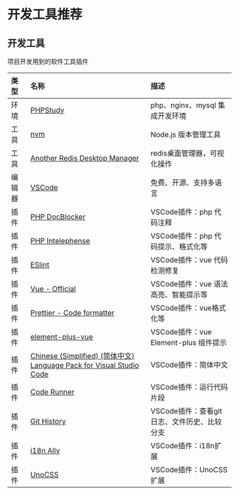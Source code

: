 # 开发工具推荐

## 开发工具

项目开发用到的软件工具插件

| 类型 | 名称 | 描述 |
| :- | :- | :- |
| 环境 | [PHPStudy](https://www.xp.cn/) | php、nginx、mysql 集成开发环境 |
| 工具 | [nvm](https://github.com/nvm-sh/nvm) | Node.js 版本管理工具 |
| 工具 | [Another Redis Desktop Manager](https://github.com/qishibo/AnotherRedisDesktopManager) | redis桌面管理器，可视化操作 |
| 编辑器 | [VSCode](https://code.visualstudio.com/) | 免费、开源、支持多语言 |
| 插件 | [PHP DocBlocker](https://marketplace.visualstudio.com/items?itemName=neilbrayfield.php-docblocker) | VSCode插件：php 代码注释 |
| 插件 | [PHP Intelephense](https://marketplace.visualstudio.com/items?itemName=bmewburn.vscode-intelephense-client) | VSCode插件：php 代码提示、格式化等 |
| 插件 | [ESlint](https://marketplace.visualstudio.com/items?itemName=dbaeumer.vscode-eslint) | VSCode插件：vue 代码检测修复|
| 插件 | [Vue - Official](https://marketplace.visualstudio.com/items?itemName=Vue.volar) | VSCode插件：vue 语法高亮、智能提示等 |
| 插件 | [Prettier - Code formatter](https://marketplace.visualstudio.com/items?itemName=esbenp.prettier-vscode) | VSCode插件：vue格式化等 |
| 插件 | [element-plus-vue](https://marketplace.visualstudio.com/items?itemName=xuanzai.element-plus-vue) | VSCode插件：vue Element-plus 组件提示 |
| 插件 | [Chinese (Simplified) (简体中文) Language Pack for Visual Studio Code](https://marketplace.visualstudio.com/items?itemName=MS-CEINTL.vscode-language-pack-zh-hans) | VSCode插件：简体中文 |
| 插件 | [Code Runner](https://marketplace.visualstudio.com/items?itemName=formulahendry.code-runner) | VSCode插件：运行代码片段 |
| 插件 | [Git History](https://marketplace.visualstudio.com/items?itemName=donjayamanne.githistory) | VSCode插件：查看git日志、文件历史、比较分支 |
| 插件 | [i18n Ally](https://marketplace.visualstudio.com/items?itemName=lokalise.i18n-ally) | VSCode插件：i18n扩展 |
| 插件 | [UnoCSS](https://marketplace.visualstudio.com/items?itemName=antfu.unocss) | VSCode插件：UnoCSS扩展 |
